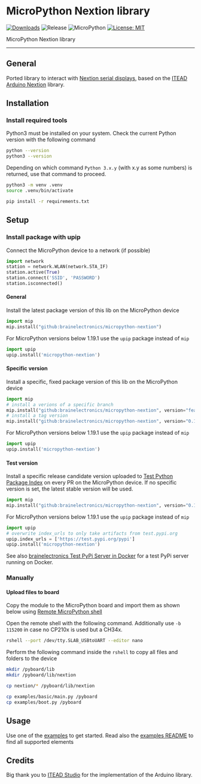 # MicroPython Nextion library

[![Downloads](https://pepy.tech/badge/micropython-nextion)](https://pepy.tech/project/micropython-nextion)
![Release](https://img.shields.io/github/v/release/brainelectronics/micropython-nextion?include_prereleases&color=success)
![MicroPython](https://img.shields.io/badge/micropython-Ok-green.svg)
[![License: MIT](https://img.shields.io/badge/License-MIT-yellow.svg)](https://opensource.org/licenses/MIT)

MicroPython Nextion library

---------------

## General

Ported library to interact with [Nextion serial displays][ref-nextion-wiki],
based on the [ITEAD Arduino Nextion][ref-itead-nextion-github] library.

## Installation

### Install required tools

Python3 must be installed on your system. Check the current Python version
with the following command

```bash
python --version
python3 --version
```

Depending on which command `Python 3.x.y` (with x.y as some numbers) is
returned, use that command to proceed.

```bash
python3 -m venv .venv
source .venv/bin/activate

pip install -r requirements.txt
```

## Setup

### Install package with upip

Connect the MicroPython device to a network (if possible)

```python
import network
station = network.WLAN(network.STA_IF)
station.active(True)
station.connect('SSID', 'PASSWORD')
station.isconnected()
```

#### General

Install the latest package version of this lib on the MicroPython device

```python
import mip
mip.install("github:brainelectronics/micropython-nextion")
```

For MicroPython versions below 1.19.1 use the `upip` package instead of `mip`

```python
import upip
upip.install('micropython-nextion')
```

#### Specific version

Install a specific, fixed package version of this lib on the MicroPython device

```python
import mip
# install a verions of a specific branch
mip.install("github:brainelectronics/micropython-nextion", version="feature/add-mip-package-file")
# install a tag version
mip.install("github:brainelectronics/micropython-nextion", version="0.15.0")
```

For MicroPython versions below 1.19.1 use the `upip` package instead of `mip`

```python
import upip
upip.install('micropython-nextion')
```

#### Test version

Install a specific release candidate version uploaded to
[Test Python Package Index](https://test.pypi.org/) on every PR on the
MicroPython device. If no specific version is set, the latest stable version
will be used.

```python
import mip
mip.install("github:brainelectronics/micropython-nextion", version="0.15.0-rc1.dev29")
```

For MicroPython versions below 1.19.1 use the `upip` package instead of `mip`

```python
import upip
# overwrite index_urls to only take artifacts from test.pypi.org
upip.index_urls = ['https://test.pypi.org/pypi']
upip.install('micropython-nextion')
```

See also [brainelectronics Test PyPi Server in Docker][ref-brainelectronics-test-pypiserver]
for a test PyPi server running on Docker.

### Manually

#### Upload files to board

Copy the module to the MicroPython board and import them as shown below
using [Remote MicroPython shell][ref-remote-upy-shell]

Open the remote shell with the following command. Additionally use `-b 115200`
in case no CP210x is used but a CH34x.

```bash
rshell --port /dev/tty.SLAB_USBtoUART --editor nano
```

Perform the following command inside the `rshell` to copy all files and
folders to the device

```bash
mkdir /pyboard/lib
mkdir /pyboard/lib/nextion

cp nextion/* /pyboard/lib/nextion

cp examples/basic/main.py /pyboard
cp examples/boot.py /pyboard
```

## Usage

Use one of the [examples](examples/) to get started. Read also the
[examples README](examples/README.md) to find all supported elements

## Credits

Big thank you to [ITEAD Studio][ref-itead-github] for the implementation
of the Arduino library.

<!-- Links -->
[ref-nextion-wiki]: https://wiki.iteadstudio.com/Nextion_HMI_Solution
[ref-itead-nextion-github]: https://github.com/itead/ITEADLIB_Arduino_Nextion
[ref-remote-upy-shell]: https://github.com/dhylands/rshell
[ref-brainelectronics-test-pypiserver]: https://github.com/brainelectronics/test-pypiserver
[ref-github-be-mircopython-modules]: https://github.com/brainelectronics/micropython-modules
[ref-itead-github]: https://github.com/itead
